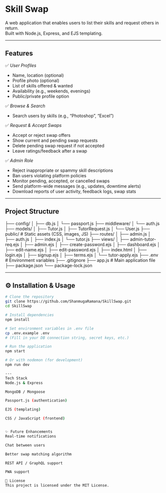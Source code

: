# Skill Swap

A web application that enables users to list their skills and request others in return.  
Built with Node.js, Express, and EJS templating.

---

## Features

✅ *User Profiles*
- Name, location (optional)
- Profile photo (optional)
- List of skills offered & wanted
- Availability (e.g., weekends, evenings)
- Public/private profile option

✅ *Browse & Search*
- Search users by skills (e.g., “Photoshop”, “Excel”)

✅ *Request & Accept Swaps*
- Accept or reject swap offers
- Show current and pending swap requests
- Delete pending swap request if not accepted
- Leave ratings/feedback after a swap

✅ *Admin Role*
- Reject inappropriate or spammy skill descriptions
- Ban users violating platform policies
- Monitor pending, accepted, or cancelled swaps
- Send platform-wide messages (e.g., updates, downtime alerts)
- Download reports of user activity, feedback logs, swap stats

---

## Project Structure

├── config/
│ ├── db.js
│ └── passport.js
├── middleware/
│ └── auth.js
├── models/
│ ├── Tutor.js
│ ├── TutorRequest.js
│ └── User.js
├── public/ # Static assets (CSS, images, JS)
├── routes/
│ ├── admin.js
│ ├── auth.js
│ ├── index.js
│ └── tutor.js
├── views/ 
│ ├── admin-tutor-req.ejs
│ ├── admin.ejs
│ ├── create-password.ejs
│ ├── dashboard.ejs
│ ├── edit-name.ejs
│ ├── edit-password.ejs
│ ├── index.html
│ ├── login.ejs
│ ├── signup.ejs
│ ├── terms.ejs
│ └── tutor-apply.ejs
├── .env # Environment variables
├── .gitignore
├── app.js # Main application file
├── package.json
└── package-lock.json


---

## ⚙ Installation & Usage

```bash
# Clone the repository
git clone https://github.com/ShanmugaRamana/SkillSwap.git
cd SkillSwap

# Install dependencies
npm install

# Set environment variables in .env file
cp .env.example .env
# (Fill in your DB connection string, secret keys, etc.)

# Run the application
npm start

# Or with nodemon (for development)
npm run dev

---
Tech Stack
Node.js & Express

MongoDB / Mongoose

Passport.js (authentication)

EJS (templating)

CSS / JavaScript (frontend)


✨ Future Enhancements
Real-time notifications

Chat between users

Better swap matching algorithm

REST API / GraphQL support

PWA support

📄 License
This project is licensed under the MIT License.
